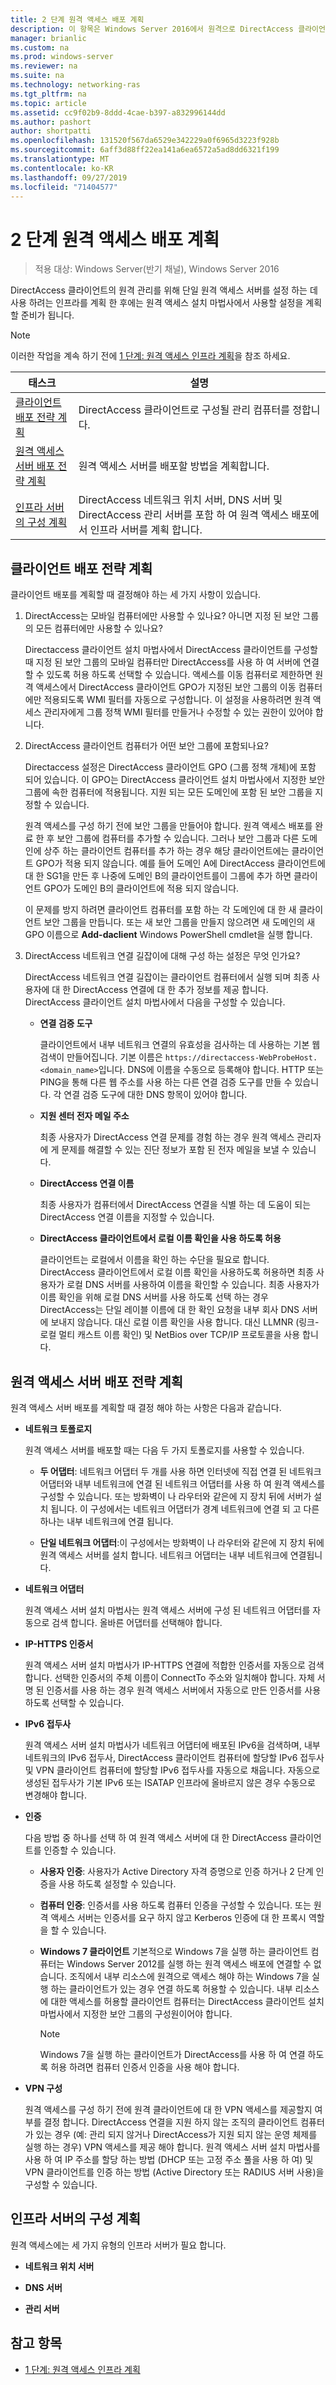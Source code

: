 ```yaml
---
title: 2 단계 원격 액세스 배포 계획
description: 이 항목은 Windows Server 2016에서 원격으로 DirectAccess 클라이언트 관리 가이드의 일부입니다.
manager: brianlic
ms.custom: na
ms.prod: windows-server
ms.reviewer: na
ms.suite: na
ms.technology: networking-ras
ms.tgt_pltfrm: na
ms.topic: article
ms.assetid: cc9f02b9-8ddd-4cae-b397-a832996144dd
ms.author: pashort
author: shortpatti
ms.openlocfilehash: 131520f567da6529e342229a0f6965d3223f928b
ms.sourcegitcommit: 6aff3d88ff22ea141a6ea6572a5ad8dd6321f199
ms.translationtype: MT
ms.contentlocale: ko-KR
ms.lasthandoff: 09/27/2019
ms.locfileid: "71404577"
---
```

# <a name="step-2-plan-the-remote-access-deployment"></a>2 단계 원격 액세스 배포 계획

>적용 대상: Windows Server(반기 채널), Windows Server 2016

DirectAccess 클라이언트의 원격 관리를 위해 단일 원격 액세스 서버를 설정 하는 데 사용 하려는 인프라를 계획 한 후에는 원격 액세스 설치 마법사에서 사용할 설정을 계획할 준비가 됩니다.  
  
> [!NOTE]  
> 이러한 작업을 계속 하기 전에 [1 단계: 원격 액세스 인프라 계획](Step-1-Plan-the-Remote-Access-Infrastructure.md)을 참조 하세요.  
  
|태스크|설명|  
|----|--------|  
|[클라이언트 배포 전략 계획](#plan-a-client-deployment-strategy)|DirectAccess 클라이언트로 구성될 관리 컴퓨터를 정합니다.|  
|[원격 액세스 서버 배포 전략 계획](#plan-a-remote-access-server-deployment-strategy)|원격 액세스 서버를 배포할 방법을 계획합니다.|  
|[인프라 서버의 구성 계획](#plan-the-infrastructure-servers-configurations)|DirectAccess 네트워크 위치 서버, DNS 서버 및 DirectAccess 관리 서버를 포함 하 여 원격 액세스 배포에서 인프라 서버를 계획 합니다.|  
  
## <a name="plan-a-client-deployment-strategy"></a>클라이언트 배포 전략 계획  
클라이언트 배포를 계획할 때 결정해야 하는 세 가지 사항이 있습니다.  
  
1.  DirectAccess는 모바일 컴퓨터에만 사용할 수 있나요? 아니면 지정 된 보안 그룹의 모든 컴퓨터에만 사용할 수 있나요?  
  
    Directaccess 클라이언트 설치 마법사에서 DirectAccess 클라이언트를 구성할 때 지정 된 보안 그룹의 모바일 컴퓨터만 DirectAccess를 사용 하 여 서버에 연결할 수 있도록 허용 하도록 선택할 수 있습니다. 액세스를 이동 컴퓨터로 제한하면 원격 액세스에서 DirectAccess 클라이언트 GPO가 지정된 보안 그룹의 이동 컴퓨터에만 적용되도록 WMI 필터를 자동으로 구성합니다. 이 설정을 사용하려면 원격 액세스 관리자에게 그룹 정책 WMI 필터를 만들거나 수정할 수 있는 권한이 있어야 합니다.  
  
2.  DirectAccess 클라이언트 컴퓨터가 어떤 보안 그룹에 포함되나요?  
  
    Directaccess 설정은 DirectAccess 클라이언트 GPO (그룹 정책 개체)에 포함 되어 있습니다. 이 GPO는 DirectAccess 클라이언트 설치 마법사에서 지정한 보안 그룹에 속한 컴퓨터에 적용됩니다. 지원 되는 모든 도메인에 포함 된 보안 그룹을 지정할 수 있습니다.
  
    원격 액세스를 구성 하기 전에 보안 그룹을 만들어야 합니다. 원격 액세스 배포를 완료 한 후 보안 그룹에 컴퓨터를 추가할 수 있습니다. 그러나 보안 그룹과 다른 도메인에 상주 하는 클라이언트 컴퓨터를 추가 하는 경우 해당 클라이언트에는 클라이언트 GPO가 적용 되지 않습니다. 예를 들어 도메인 A에 DirectAccess 클라이언트에 대 한 SG1을 만든 후 나중에 도메인 B의 클라이언트를이 그룹에 추가 하면 클라이언트 GPO가 도메인 B의 클라이언트에 적용 되지 않습니다.  
  
    이 문제를 방지 하려면 클라이언트 컴퓨터를 포함 하는 각 도메인에 대 한 새 클라이언트 보안 그룹을 만듭니다. 또는 새 보안 그룹을 만들지 않으려면 새 도메인의 새 GPO 이름으로 **Add-daclient** Windows PowerShell cmdlet을 실행 합니다.  
  
3.  DirectAccess 네트워크 연결 길잡이에 대해 구성 하는 설정은 무엇 인가요?  
  
    DirectAccess 네트워크 연결 길잡이는 클라이언트 컴퓨터에서 실행 되며 최종 사용자에 대 한 DirectAccess 연결에 대 한 추가 정보를 제공 합니다. DirectAccess 클라이언트 설치 마법사에서 다음을 구성할 수 있습니다.  
  
    -   **연결 검증 도구**  
  
        클라이언트에서 내부 네트워크 연결의 유효성을 검사하는 데 사용하는 기본 웹 검색이 만들어집니다. 기본 이름은 `https://directaccess-WebProbeHost.<domain_name>`입니다. DNS에 이름을 수동으로 등록해야 합니다. HTTP 또는 PING을 통해 다른 웹 주소를 사용 하는 다른 연결 검증 도구를 만들 수 있습니다. 각 연결 검증 도구에 대한 DNS 항목이 있어야 합니다.  
  
    -   **지원 센터 전자 메일 주소**  
  
        최종 사용자가 DirectAccess 연결 문제를 경험 하는 경우 원격 액세스 관리자에 게 문제를 해결할 수 있는 진단 정보가 포함 된 전자 메일을 보낼 수 있습니다.  
  
    -   **DirectAccess 연결 이름**  
  
        최종 사용자가 컴퓨터에서 DirectAccess 연결을 식별 하는 데 도움이 되는 DirectAccess 연결 이름을 지정할 수 있습니다.  
  
    -   **DirectAccess 클라이언트에서 로컬 이름 확인을 사용 하도록 허용**  
  
        클라이언트는 로컬에서 이름을 확인 하는 수단을 필요로 합니다. DirectAccess 클라이언트에서 로컬 이름 확인을 사용하도록 허용하면 최종 사용자가 로컬 DNS 서버를 사용하여 이름을 확인할 수 있습니다. 최종 사용자가 이름 확인을 위해 로컬 DNS 서버를 사용 하도록 선택 하는 경우 DirectAccess는 단일 레이블 이름에 대 한 확인 요청을 내부 회사 DNS 서버에 보내지 않습니다. 대신 로컬 이름 확인을 사용 합니다. 대신 LLMNR (링크-로컬 멀티 캐스트 이름 확인) 및 NetBios over TCP/IP 프로토콜을 사용 합니다.  
  
## <a name="plan-a-remote-access-server-deployment-strategy"></a>원격 액세스 서버 배포 전략 계획  
원격 액세스 서버 배포를 계획할 때 결정 해야 하는 사항은 다음과 같습니다.  
  
-   **네트워크 토폴로지**  
  
    원격 액세스 서버를 배포할 때는 다음 두 가지 토폴로지를 사용할 수 있습니다.  
  
    -   **두 어댑터**: 네트워크 어댑터 두 개를 사용 하면 인터넷에 직접 연결 된 네트워크 어댑터와 내부 네트워크에 연결 된 네트워크 어댑터를 사용 하 여 원격 액세스를 구성할 수 있습니다. 또는 방화벽이 나 라우터와 같은에 지 장치 뒤에 서버가 설치 됩니다. 이 구성에서는 네트워크 어댑터가 경계 네트워크에 연결 되 고 다른 하나는 내부 네트워크에 연결 됩니다.  
  
    -   **단일 네트워크 어댑터**:이 구성에서는 방화벽이 나 라우터와 같은에 지 장치 뒤에 원격 액세스 서버를 설치 합니다. 네트워크 어댑터는 내부 네트워크에 연결됩니다.  

-   **네트워크 어댑터**  
  
    원격 액세스 서버 설치 마법사는 원격 액세스 서버에 구성 된 네트워크 어댑터를 자동으로 검색 합니다. 올바른 어댑터를 선택해야 합니다.  
  
-   **IP-HTTPS 인증서**  
  
    원격 액세스 서버 설치 마법사가 IP-HTTPS 연결에 적합한 인증서를 자동으로 검색합니다. 선택한 인증서의 주체 이름이 ConnectTo 주소와 일치해야 합니다. 자체 서명 된 인증서를 사용 하는 경우 원격 액세스 서버에서 자동으로 만든 인증서를 사용 하도록 선택할 수 있습니다.  
  
-   **IPv6 접두사**  
  
    원격 액세스 서버 설치 마법사가 네트워크 어댑터에 배포된 IPv6을 검색하며, 내부 네트워크의 IPv6 접두사, DirectAccess 클라이언트 컴퓨터에 할당할 IPv6 접두사 및 VPN 클라이언트 컴퓨터에 할당할 IPv6 접두사를 자동으로 채웁니다. 자동으로 생성된 접두사가 기본 IPv6 또는 ISATAP 인프라에 올바르지 않은 경우 수동으로 변경해야 합니다.  
  
-   **인증**  
  
    다음 방법 중 하나를 선택 하 여 원격 액세스 서버에 대 한 DirectAccess 클라이언트를 인증할 수 있습니다.  
  
    -   **사용자 인증**: 사용자가 Active Directory 자격 증명으로 인증 하거나 2 단계 인증을 사용 하도록 설정할 수 있습니다.  
  
    -   **컴퓨터 인증**: 인증서를 사용 하도록 컴퓨터 인증을 구성할 수 있습니다. 또는 원격 액세스 서버는 인증서를 요구 하지 않고 Kerberos 인증에 대 한 프록시 역할을 할 수 있습니다. 
  
    -   **Windows 7 클라이언트** 기본적으로 Windows 7을 실행 하는 클라이언트 컴퓨터는 Windows Server 2012를 실행 하는 원격 액세스 배포에 연결할 수 없습니다. 조직에서 내부 리소스에 원격으로 액세스 해야 하는 Windows 7을 실행 하는 클라이언트가 있는 경우 연결 하도록 허용할 수 있습니다. 내부 리소스에 대한 액세스를 허용할 클라이언트 컴퓨터는 DirectAccess 클라이언트 설치 마법사에서 지정한 보안 그룹의 구성원이어야 합니다.  
  
        > [!NOTE]  
        > Windows 7을 실행 하는 클라이언트가 DirectAccess를 사용 하 여 연결 하도록 허용 하려면 컴퓨터 인증서 인증을 사용 해야 합니다.  
  
-   **VPN 구성**  
  
    원격 액세스를 구성 하기 전에 원격 클라이언트에 대 한 VPN 액세스를 제공할지 여부를 결정 합니다. DirectAccess 연결을 지원 하지 않는 조직의 클라이언트 컴퓨터가 있는 경우 (예: 관리 되지 않거나 DirectAccess가 지원 되지 않는 운영 체제를 실행 하는 경우) VPN 액세스를 제공 해야 합니다. 원격 액세스 서버 설치 마법사를 사용 하 여 IP 주소를 할당 하는 방법 (DHCP 또는 고정 주소 풀을 사용 하 여) 및 VPN 클라이언트를 인증 하는 방법 (Active Directory 또는 RADIUS 서버 사용)을 구성할 수 있습니다.  
  
## <a name="plan-the-infrastructure-servers-configurations"></a>인프라 서버의 구성 계획  
원격 액세스에는 세 가지 유형의 인프라 서버가 필요 합니다.  
  
-   **네트워크 위치 서버**  
  
-   **DNS 서버** 
  
-   **관리 서버** 
  
## <a name="see-also"></a>참고 항목  
  
-   [1 단계: 원격 액세스 인프라 계획](Step-1-Plan-the-Remote-Access-Infrastructure.md)  
  


